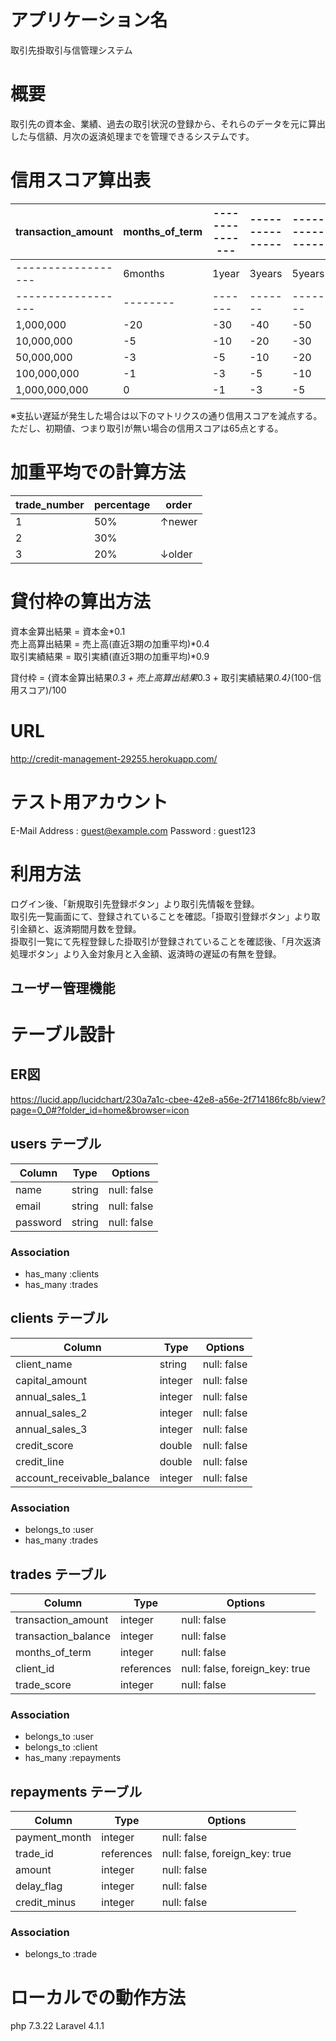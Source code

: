 # アプリケーション名

取引先掛取引与信管理システム

# 概要

取引先の資本金、業績、過去の取引状況の登録から、それらのデータを元に算出した与信額、月次の返済処理までを管理できるシステムです。

# 信用スコア算出表

| transaction_amount | months_of_term | ---------------| ---------------| ---------------| ---------------|
| ------------------ | ---------------| ---------------| ---------------| ---------------| ---------------|
| ------------------ | 6months        | 1year          | 3years         | 5years         | 7years         |
| ------------------ | --------| ------- | ------- | ------- | ------- |
| 1,000,000          | -20     | -30     | -40     | -50     | -60     |
| 10,000,000         | -5      | -10     | -20     | -30     | -40     |
| 50,000,000         | -3      | -5      | -10     | -20     | -30     |
| 100,000,000        | -1      | -3      | -5      | -10     | -20     |
| 1,000,000,000      | 0       | -1      | -3      | -5      | -10     |

※支払い遅延が発生した場合は以下のマトリクスの通り信用スコアを減点する。ただし、初期値、つまり取引が無い場合の信用スコアは65点とする。

# 加重平均での計算方法

| trade_number | percentage | order   |
| ------------ | ---------- | ------- |
| 1            | 50%        | ↑newer  |
| 2            | 30%        |         |
| 3            | 20%        | ↓older  |

# 貸付枠の算出方法

資本金算出結果 = 資本金*0.1  
売上高算出結果 = 売上高(直近3期の加重平均)*0.4  
取引実績結果 = 取引実績(直近3期の加重平均)*0.9  

貸付枠 = {資本金算出結果*0.3 + 売上高算出結果*0.3 + 取引実績結果*0.4}*(100-信用スコア)/100

# URL

http://credit-management-29255.herokuapp.com/

# テスト用アカウント

E-Mail Address : guest@example.com 
Password : guest123

# 利用方法

ログイン後、「新規取引先登録ボタン」より取引先情報を登録。  
取引先一覧画面にて、登録されていることを確認。「掛取引登録ボタン」より取引金額と、返済期間月数を登録。    
掛取引一覧にて先程登録した掛取引が登録されていることを確認後、「月次返済処理ボタン」より入金対象月と入金額、返済時の遅延の有無を登録。  

## ユーザー管理機能


# テーブル設計

## ER図

https://lucid.app/lucidchart/230a7a1c-cbee-42e8-a56e-2f714186fc8b/view?page=0_0#?folder_id=home&browser=icon

## users テーブル 

| Column           | Type   | Options     |
| ---------------- | ------ | ----------- |
| name             | string | null: false |
| email            | string | null: false |
| password         | string | null: false |


### Association

- has_many :clients
- has_many :trades

## clients テーブル

| Column                     | Type       | Options     |
| ---------------------------| ---------- | ----------- |
| client_name                | string     | null: false |
| capital_amount             | integer    | null: false |
| annual_sales_1             | integer    | null: false |
| annual_sales_2             | integer    | null: false |
| annual_sales_3             | integer    | null: false |
| credit_score               | double     | null: false |
| credit_line                | double     | null: false |
| account_receivable_balance | integer    | null: false |


### Association

- belongs_to :user
- has_many :trades

## trades テーブル

| Column              | Type       | Options                        |
| ------------------- | ---------- | ------------------------------ |
| transaction_amount  | integer    | null: false                    |
| transaction_balance | integer    | null: false                    |
| months_of_term      | integer    | null: false                    |
| client_id           | references | null: false, foreign_key: true |                    |
| trade_score         | integer    | null: false                    |

### Association

- belongs_to :user
- belongs_to :client
- has_many :repayments

## repayments テーブル

| Column        | Type       | Options                        |
| ------------- | ---------- | ------------------------------ |
| payment_month | integer    | null: false                    |
| trade_id      | references | null: false, foreign_key: true |
| amount        | integer    | null: false                    |
| delay_flag    | integer    | null: false                    |
| credit_minus  | integer    | null: false                    |

### Association

- belongs_to :trade

# ローカルでの動作方法

php 7.3.22
Laravel 4.1.1
